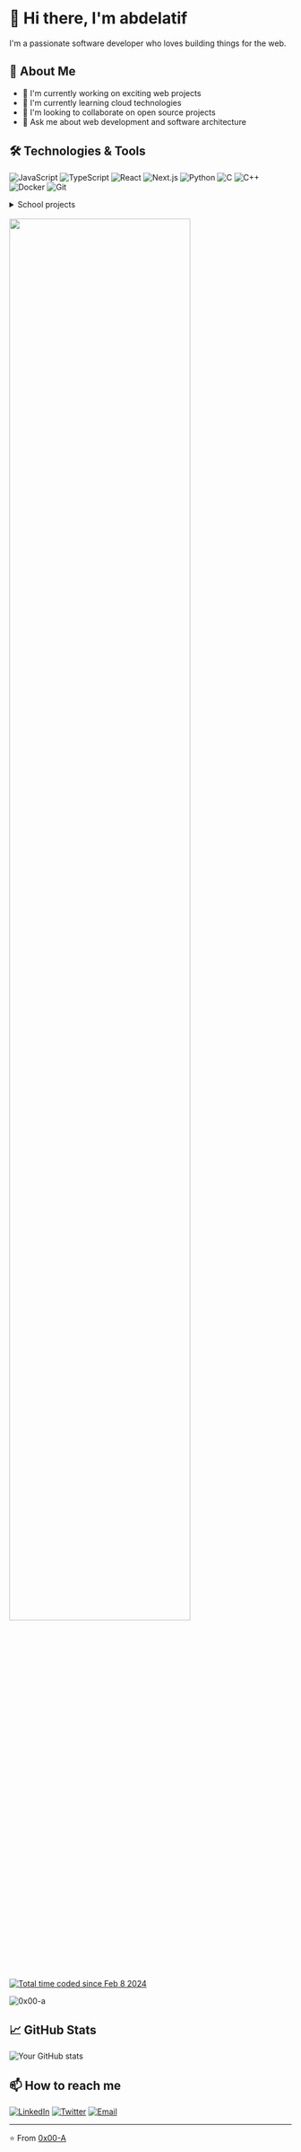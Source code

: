 # 👋 Hi there, I'm abdelatif

I'm a passionate software developer who loves building things for the web.

## 🚀 About Me
- 🔭 I'm currently working on exciting web projects
- 🌱 I'm currently learning cloud technologies
- 👯 I'm looking to collaborate on open source projects
- 💬 Ask me about web development and software architecture

## 🛠️ Technologies & Tools
![JavaScript](https://img.shields.io/badge/-JavaScript-F7DF1E?style=flat-square&logo=javascript&logoColor=black)
![TypeScript](https://img.shields.io/badge/-TypeScript-3178C6?style=flat-square&logo=typescript&logoColor=white)
![React](https://img.shields.io/badge/-React-61DAFB?style=flat-square&logo=react&logoColor=black)
![Next.js](https://img.shields.io/badge/-Next.js-000000?style=flat-square&logo=next.js&logoColor=white)
![Python](https://img.shields.io/badge/-Python-3776AB?style=flat-square&logo=python&logoColor=white)
![C](https://img.shields.io/badge/-C-A8B9CC?style=flat-square&logo=c&logoColor=black)
![C++](https://img.shields.io/badge/-C++-00599C?style=flat-square&logo=c%2B%2B&logoColor=white)
![Docker](https://img.shields.io/badge/-Docker-2496ED?style=flat-square&logo=docker&logoColor=white)
![Git](https://img.shields.io/badge/-Git-F05032?style=flat-square&logo=git&logoColor=white)

<details>
<summary>School projects</summary>


| **Project** | **Description** | **Knowledge acquired** |
|-------------|----------------|----------------------|
| **[Transcendence](https://github.com/0x00-A/ft_transcendence_42)** | Developing a real-time multiplayer chat platform | • Mastered full-stack development with React, TypeScript, and Django<br>• Implemented real-time WebSocket communication for multiplayer functionality<br>• Designed secure authentication flows using OAuth for user management<br>• Managed complex state for multiplayer game scenarios using React and TypeScript<br>• Deployed containerized applications with Docker for streamlined deployment<br>• Implemented CI/CD pipelines for automated deployment of the React and Django application |
| **[IRC](https://github.com/0x00-A/ircserv_42)** | Building a webserver from scratch Nginx style | • Implemented low-level networking protocols for IRC communication<br>• Mastered TCP/IP socket programming to establish reliable server-client connections<br>• Built a custom HTTP server implementation to handle requests in the IRC context<br>• Developed event-driven architecture to efficiently manage multiple IRC events<br>• Handled concurrent client connections, ensuring real-time message delivery<br>• Implemented RFC protocol specifications for IRC compliance and functionality |
| **[Inception](https://github.com/0x00-A/inception_42)** | Creating a fully functional development environment using Docker including Nginx, MaraDB and WordPress | • Architected multi-container applications<br>• Mastered Docker networking concepts<br>• Implemented secure container communication<br>• Created custom Docker images<br>• Managed persistent data volumes<br>• Orchestrated services with docker-compose |
| **[cub3d](https://github.com/0x00-A/cub3d_42)** | Creating a basic 3D game engine inspired by the classic game Wolfenstein 3D | • Implemented a raycasting rendering engine to render 3D environments<br>• Mastered 3D graphics mathematics to simulate depth and perspective in a 2D grid<br>• Developed efficient collision detection for accurate player movement and interaction<br>• Created a texture mapping system to apply textures onto surfaces in the 3D world<br>• Optimized rendering performance to achieve smooth frame rates and low resource usage<br>• Implemented game physics calculations to simulate player and object interactions<br>• Built a custom graphics engine from scratch, focusing on performance and accuracy |
| **[NetPractice](https://github.com/0x00-A/NetPractice_42)** | General practical exercise to discover networking | • Applied concepts of IP addressing, subnetting, and routing to real-world networking scenarios<br>• Simulated real network environments to understand packet flow and error handling |
| **[mini-shell](https://github.com/0x00-A/minishell_42)** | Building a basic shell capable of parsing and executing commands, handling input/output redirections, pipes, environment variables, and signal handling | • Developed complex command parsing system<br>• Implemented process management<br>• Created custom command interpreter<br>• Handled signal interrupts and job control<br>• Managed environment variables<br>• Built pipe and redirection system |
| **[philosophers](https://github.com/0x00-A/philosophers_42)** | Implementing a simulation of the Dining Philosophers Problem | • Mastered thread synchronization techniques<br>• Implemented mutex and semaphore usage<br>• Solved complex deadlock scenarios<br>• Optimized concurrent resource access<br>• Developed thread-safe algorithms<br>• Monitored process performance |
| **[fractol](https://github.com/0x00-A/fractol_42)** | Creating a program that generates and displays various fractals, such as the Mandelbrot set and Julia set | • Implemented fractal rendering algorithms to visualize complex mathematical shapes<br>• Mastered mathematical concepts related to fractals and recursive functions<br>• Developed an interactive interface to explore fractals through zooming and color manipulation<br>• Optimized rendering performance to handle large-scale fractal computations<br>• Applied mathematical transformations to create dynamic and visually appealing fractal patterns<br>• Integrated real-time user inputs for customization and exploration of fractal visuals |
| **[minitalk](https://github.com/0x00-A/minitalk_42)** | Creating a simple client-server communication program using Unix signals (SIGUSR1 and SIGUSR2) | • Mastered Unix signal handling<br>• Implemented binary data transmission<br>• Created reliable communication protocol<br>• Managed process synchronization<br>• Developed error handling system<br>• Built efficient message queuing |
| **[push swap](https://github.com/0x00-A/push_swap_42)** | Creating an algorithm that sorts a stack of integers using a limited set of operations on two stacks | • Developed efficient sorting algorithms<br>• Optimized space complexity<br>• Implemented stack operations<br>• Created performance benchmarking<br>• Mastered algorithm analysis<br>• Built visualization tools |
| **[born2BeRoot](https://github.com/0x00-A/born2beRoot)** | System administration and virtualization | • Mastered Linux system administration<br>• Implemented secure system policies<br>• Configured network services<br>• Created automated monitoring<br>• Managed user permissions<br>• Built backup solutions |
| **[printf](https://github.com/0x00-A/ft_printf_42)** | C printf function recode | • Implemented variable argument handling<br>• Created format string parser<br>• Developed type conversion system<br>• Built memory management system<br>• Mastered string manipulation<br>• Created extensive test suite |
| **[GNL](https://github.com/0x00-A/get_next_line_42)** | Creating a function that reads a line from a file descriptor (or multiple file descriptors) and returns it, similar to the behavior of the getline function in C | • Mastered file descriptor management<br>• Implemented efficient buffer reading<br>• Created memory leak prevention system<br>• Developed error handling mechanisms<br>• Built multi-file handling system<br>• Optimized I/O operations |
| **[libft](https://github.com/0x00-A/Libft_42)** | Coding a C library | • Created comprehensive string manipulation functions<br>• Implemented memory management utilities<br>• Developed linked list operations<br>• Built array manipulation functions<br>• Created extensive unit tests<br>• Mastered Makefile automation |

</details>

<br>
<img width="80%" align="center" src="https://github-readme-stats.vercel.app/api/wakatime?username=0x00a&layout=compact&theme=dark">
<br>

<a width="80%" href="https://wakatime.com/@018d8ae7-4e6a-4f42-9aa7-97a9b83031b2"><img src="https://wakatime.com/badge/user/018d8ae7-4e6a-4f42-9aa7-97a9b83031b2.svg" alt="Total time coded since Feb 8 2024" /></a>

<p align="left"> <img src="https://komarev.com/ghpvc/?username=0x00-a&label=Profile%20views&color=0e75b6&style=flat" alt="0x00-a" /> </p>

## 📈 GitHub Stats
![Your GitHub stats](https://github-readme-stats.vercel.app/api?username=0x00-A&show_icons=true&theme=dracula)

## 📫 How to reach me
[![LinkedIn](https://img.shields.io/badge/-LinkedIn-0A66C2?style=flat-square&logo=linkedin&logoColor=white)](https://www.linkedin.com/in/abdelatif-igounad/)
[![Twitter](https://img.shields.io/badge/-Twitter-1DA1F2?style=flat-square&logo=twitter&logoColor=white)](https://x.com/abdelatif__)
[![Email](https://img.shields.io/badge/-Email-EA4335?style=flat-square&logo=gmail&logoColor=white)](mailto:abdellatifigounad@gmail.com)

---
⭐️ From [0x00-A](https://github.com/0x00-A)
